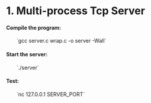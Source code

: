 # 1. Multi-process Tcp Server

#### Compile the program:
<p style="text-indent:2em">`gcc server.c wrap.c -o server -Wall`</p>  

#### Start the server:
<p style="text-indent:2em">`./server`</p>  

#### Test:
<p style="text-indent:2em">`nc 127.0.0.1 SERVER_PORT`</p>  
